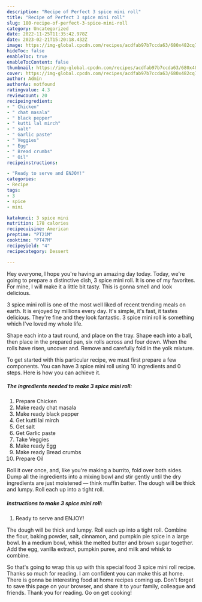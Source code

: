 ```yaml
---
description: "Recipe of Perfect 3 spice mini roll"
title: "Recipe of Perfect 3 spice mini roll"
slug: 180-recipe-of-perfect-3-spice-mini-roll
category: Uncategorized
date: 2022-11-25T11:35:42.978Z
date: 2023-02-21T15:20:18.432Z
image: https://img-global.cpcdn.com/recipes/acdfab97b7ccda63/680x482cq70/3-spice-mini-roll-recipe-main-photo.jpg
hideToc: false
enableToc: true
enableTocContent: false
thumbnail: https://img-global.cpcdn.com/recipes/acdfab97b7ccda63/680x482cq70/3-spice-mini-roll-recipe-main-photo.jpg
cover: https://img-global.cpcdn.com/recipes/acdfab97b7ccda63/680x482cq70/3-spice-mini-roll-recipe-main-photo.jpg
author: Admin
authorAv: notfound
ratingvalue: 4.3
reviewcount: 20
recipeingredient:
- " Chicken"
- " chat masala"
- " black pepper"
- " kutti lal mirch"
- " salt"
- " Garlic paste"
- " Veggies"
- " Egg"
- " Bread crumbs"
- " Oil"
recipeinstructions:

- "Ready to serve and ENJOY!"
categories:
- Recipe
tags:
- 3
- spice
- mini

katakunci: 3 spice mini 
nutrition: 178 calories
recipecuisine: American
preptime: "PT21M"
cooktime: "PT47M"
recipeyield: "4"
recipecategory: Dessert

---
```



Hey everyone, I hope you're having an amazing day today. Today, we're going to prepare a distinctive dish, 3 spice mini roll. It is one of my favorites. For mine, I will make it a little bit tasty. This is gonna smell and look delicious.

3 spice mini roll is one of the most well liked of recent trending meals on earth. It is enjoyed by millions every day. It's simple, it's fast, it tastes delicious. They're fine and they look fantastic. 3 spice mini roll is something which I've loved my whole life.

Shape each into a taut round, and place on the tray. Shape each into a ball, then place in the prepared pan, six rolls across and four down. When the rolls have risen, uncover and. Remove and carefully fold in the yolk mixture.


To get started with this particular recipe, we must first prepare a few components. You can have 3 spice mini roll using 10 ingredients and 0 steps. Here is how you can achieve it.

<!--inarticleads1-->

##### The ingredients needed to make 3 spice mini roll:

1. Prepare  Chicken
1. Make ready  chat masala
1. Make ready  black pepper
1. Get  kutti lal mirch
1. Get  salt
1. Get  Garlic paste
1. Take  Veggies
1. Make ready  Egg
1. Make ready  Bread crumbs
1. Prepare  Oil


Roll it over once, and, like you&#39;re making a burrito, fold over both sides. Dump all the ingredients into a mixing bowl and stir gently until the dry ingredients are just moistened — think muffin batter. The dough will be thick and lumpy. Roll each up into a tight roll. 

<!--inarticleads2-->

##### Instructions to make 3 spice mini roll:


1. Ready to serve and ENJOY!

The dough will be thick and lumpy. Roll each up into a tight roll. Combine the flour, baking powder, salt, cinnamon, and pumpkin pie spice in a large bowl. In a medium bowl, whisk the melted butter and brown sugar together. Add the egg, vanilla extract, pumpkin puree, and milk and whisk to combine. 

So that's going to wrap this up with this special food 3 spice mini roll recipe. Thanks so much for reading. I am confident you can make this at home. There is gonna be interesting food at home recipes coming up. Don't forget to save this page on your browser, and share it to your family, colleague and friends. Thank you for reading. Go on get cooking!
